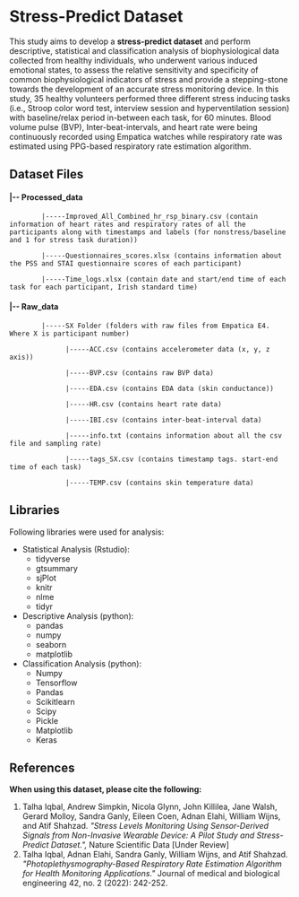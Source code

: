 # Stress-Predict Dataset

This study aims to develop a **stress-predict dataset** and perform descriptive, statistical and classification analysis of biophysiological data collected from healthy individuals, who underwent various induced emotional states, to assess the relative sensitivity and specificity of common biophysiological indicators of stress and provide a stepping-stone towards the development of an accurate stress monitoring device. In this study, 35 healthy volunteers performed three different stress inducing tasks (i.e., Stroop color word test, interview session and hyperventilation session) with baseline/relax period in-between each task, for 60 minutes. Blood volume pulse (BVP), Inter-beat-intervals, and heart rate were being continuously recorded using Empatica watches while respiratory rate was estimated using PPG-based respiratory rate estimation algorithm.

## Dataset Files

#### |-- Processed_data 

            |-----Improved_All_Combined_hr_rsp_binary.csv (contain information of heart rates and respiratory rates of all the participants along with timestamps and labels (for nonstress/baseline and 1 for stress task duration))

            |-----Questionnaires_scores.xlsx (contains information about the PSS and STAI questionnaire scores of each participant)

            |-----Time_logs.xlsx (contain date and start/end time of each task for each participant, Irish standard time)

#### |-- Raw_data

            |-----SX Folder (folders with raw files from Empatica E4. Where X is participant number)

                  |-----ACC.csv (contains accelerometer data (x, y, z axis))

                  |-----BVP.csv (contains raw BVP data)

                  |-----EDA.csv (contains EDA data (skin conductance))

                  |-----HR.csv (contains heart rate data)

                  |-----IBI.csv (contains inter-beat-interval data)

                  |-----info.txt (contains information about all the csv file and sampling rate)
     
                  |-----tags_SX.csv (contains timestamp tags. start-end time of each task)

                  |-----TEMP.csv (contains skin temperature data)

## Libraries

Following libraries were used for analysis:

- Statistical Analysis (Rstudio):
  - tidyverse
  - gtsummary
  - sjPlot
  - knitr
  - nlme
  - tidyr
- Descriptive Analysis (python):
  - pandas
  - numpy
  - seaborn
  - matplotlib
- Classification Analysis (python):
  - Numpy
  - Tensorflow
  - Pandas
  - Scikitlearn
  - Scipy
  - Pickle
  - Matplotlib
  - Keras

## References

**When using this dataset, please cite the following:**

1. Talha Iqbal, Andrew Simpkin, Nicola Glynn, John Killilea, Jane Walsh, Gerard Molloy, Sandra Ganly, Eileen Coen, Adnan Elahi, William Wijns, and Atif Shahzad. _"Stress Levels Monitoring Using Sensor-Derived Signals from Non-Invasive Wearable Device: A Pilot Study and Stress-Predict Dataset.",_ Nature Scientific Data [Under Review]
2. Talha Iqbal, Adnan Elahi, Sandra Ganly, William Wijns, and Atif Shahzad. _"Photoplethysmography-Based Respiratory Rate Estimation Algorithm for Health Monitoring Applications."_ Journal of medical and biological engineering 42, no. 2 (2022): 242-252.
